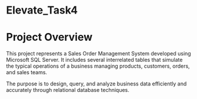 # Elevate_Task4

# Project Overview
This project represents a Sales Order Management System developed using Microsoft SQL Server. It includes several interrelated tables that simulate the typical operations of a business managing products, customers, orders, and sales teams.

The purpose is to design, query, and analyze business data efficiently and accurately through relational database techniques.
